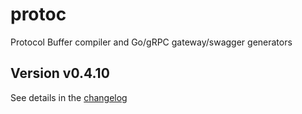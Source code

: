 # protoc
Protocol Buffer compiler and Go/gRPC gateway/swagger generators

## Version v0.4.10

See details in the [changelog](docs/CHANGELOG.md)
